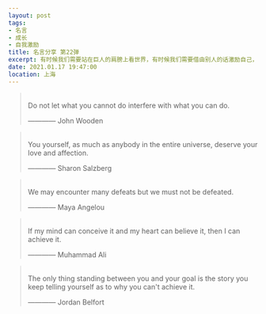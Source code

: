 ```yaml
---
layout: post
tags: 
- 名言
- 成长
- 自我激励
title: 名言分享 第22弹
excerpt: 有时候我们需要站在巨人的肩膀上看世界，有时候我们需要借由别人的话激励自己，有时候我们需要提醒自己变得更加优秀。
date: 2021.01.17 19:47:00
location: 上海
---
```


> <span class="icon-quotes-left"></span>  
> Do not let what you cannot do interfere with what you can do.
> <div class="source">———— John Wooden</div>  
> <div class="quotes-right"><span class="icon-quotes-right"></span></div>

> <span class="icon-quotes-left"></span>  
> You yourself, as much as anybody in the entire universe, deserve your love and affection.
> <div class="source">———— Sharon Salzberg</div>  
> <div class="quotes-right"><span class="icon-quotes-right"></span></div>

> <span class="icon-quotes-left"></span>  
> We may encounter many defeats but we must not be defeated.
> <div class="source">———— Maya Angelou</div>  
> <div class="quotes-right"><span class="icon-quotes-right"></span></div>

> <span class="icon-quotes-left"></span>  
> If my mind can conceive it and my heart can believe it, then I can achieve it.    
> <div class="source">———— Muhammad Ali</div>  
> <div class="quotes-right"><span class="icon-quotes-right"></span></div>

> <span class="icon-quotes-left"></span>  
> The only thing standing between you and your goal is the story you keep telling yourself as to why you can't achieve it.
> <div class="source">———— Jordan Belfort</div>  
> <div class="quotes-right"><span class="icon-quotes-right"></span></div>